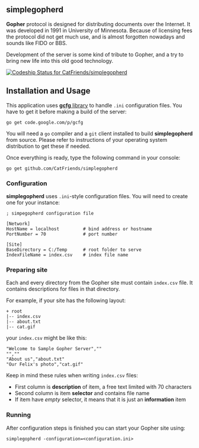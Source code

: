 ## simplegopherd

**Gopher** protocol is designed for distributing documents over the Internet. It was developed in 1991 in University of Minnesota. Because of licensing fees the protocol did not get much use, and is almost forgotten nowadays and sounds like FIDO or BBS.

Development of the server is some kind of tribute to Gopher, and a try to bring new life into this old good technology.

[ ![Codeship Status for CatFriends/simplegopherd](https://www.codeship.io/projects/a2988dd0-0377-0132-82d0-4630af32249f/status?branch=master)](https://www.codeship.io/projects/30445)

## Installation and Usage
This application uses [**gcfg** library][1] to handle `.ini` configuration files. You have to get it before making a build of the server:

```
go get code.google.com/p/gcfg
```

You will need a `go` compiler and a `git` client installed to build **simplegopherd** from source. Please refer to instructions of your operating system distribution to get these if needed.

Once everything is ready, type the following command in your console:

```
go get github.com/CatFriends/simplegopherd
```

### Configuration

**simplegopherd** uses `.ini`-style configuration files. You will need to create one for your instance:

```
; simpegopherd configuration file

[Network]
HostName = localhost         # bind address or hostname
PortNumber = 70              # port number

[Site]
BaseDirectory = C:/Temp      # root folder to serve
IndexFileName = index.csv    # index file name
```

### Preparing site

Each and every directory from the Gopher site must contain `index.csv` file. It contains descriptions for files in that directory.

For example, if your site has the following layout:

```
+ root
|-- index.csv
|-- about.txt
|-- cat.gif
```

your `index.csv` might be like this:

```
"Welcome to Sample Gopher Server",""
"",""
"About us","about.txt"
"Our Felix's photo","cat.gif"
```

Keep in mind these rules when writing `index.csv` files:

  - First column is **description** of item, a free text limited with 70 characters
  - Second column is item **selector** and contains file name
  - If item have *empty* selector, it means that it is just an **information** item

### Running

After configuration steps is finished you can start your Gopher site using:

```
simplegopherd -configuration=<configuration.ini>
```

  [1]: https://code.google.com/p/gcfg/